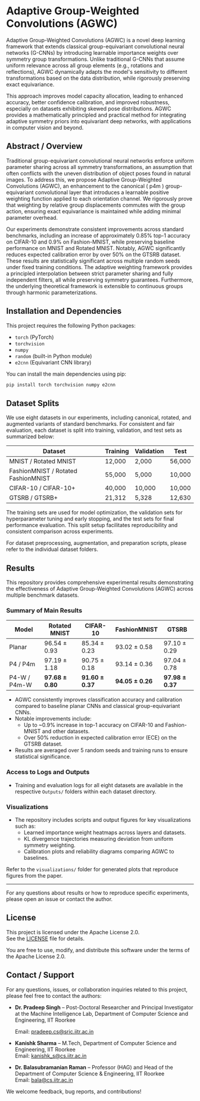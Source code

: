 # Adaptive Group-Weighted Convolutions (AGWC)

Adaptive Group-Weighted Convolutions (AGWC) is a novel deep learning framework that extends classical group-equivariant convolutional neural networks (G-CNNs) by introducing learnable importance weights over symmetry group transformations. Unlike traditional G-CNNs that assume uniform relevance across all group elements (e.g., rotations and reflections), AGWC dynamically adapts the model's sensitivity to different transformations based on the data distribution, while rigorously preserving exact equivariance.

This approach improves model capacity allocation, leading to enhanced accuracy, better confidence calibration, and improved robustness, especially on datasets exhibiting skewed pose distributions. AGWC provides a mathematically principled and practical method for integrating adaptive symmetry priors into equivariant deep networks, with applications in computer vision and beyond.

## Abstract / Overview

Traditional group-equivariant convolutional neural networks enforce uniform parameter sharing across all symmetry transformations, an assumption that often conflicts with the uneven distribution of object poses found in natural images. To address this, we propose Adaptive Group-Weighted Convolutions (AGWC), an enhancement to the canonical \( p4m \) group-equivariant convolutional layer that introduces a learnable positive weighting function applied to each orientation channel. We rigorously prove that weighting by relative group displacements commutes with the group action, ensuring exact equivariance is maintained while adding minimal parameter overhead.

Our experiments demonstrate consistent improvements across standard benchmarks, including an increase of approximately 0.85% top-1 accuracy on CIFAR-10 and 0.9% on Fashion-MNIST, while preserving baseline performance on MNIST and Rotated MNIST. Notably, AGWC significantly reduces expected calibration error by over 50% on the GTSRB dataset. These results are statistically significant across multiple random seeds under fixed training conditions. The adaptive weighting framework provides a principled interpolation between strict parameter sharing and fully independent filters, all while preserving symmetry guarantees. Furthermore, the underlying theoretical framework is extensible to continuous groups through harmonic parameterizations.

## Installation and Dependencies

This project requires the following Python packages:

- `torch` (PyTorch)
- `torchvision`
- `numpy`
- `random` (built-in Python module)
- `e2cnn` (Equivariant CNN library)

You can install the main dependencies using pip:

```bash
pip install torch torchvision numpy e2cnn
```

## Dataset Splits

We use eight datasets in our experiments, including canonical, rotated, and augmented variants of standard benchmarks. For consistent and fair evaluation, each dataset is split into training, validation, and test sets as summarized below:

| Dataset                             | Training | Validation | Test   |
| ----------------------------------- | -------- | ---------- | ------ |
| MNIST / Rotated MNIST               | 12,000   | 2,000      | 56,000 |
| FashionMNIST / Rotated FashionMNIST | 55,000   | 5,000      | 10,000 |
| CIFAR-10 / CIFAR-10+                | 40,000   | 10,000     | 10,000 |
| GTSRB / GTSRB+                      | 21,312   | 5,328      | 12,630 |

The training sets are used for model optimization, the validation sets for hyperparameter tuning and early stopping, and the test sets for final performance evaluation. This split setup facilitates reproducibility and consistent comparison across experiments.

For dataset preprocessing, augmentation, and preparation scripts, please refer to the individual dataset folders.

## Results

This repository provides comprehensive experimental results demonstrating the effectiveness of Adaptive Group-Weighted Convolutions (AGWC) across multiple benchmark datasets.

### Summary of Main Results

| Model        | Rotated MNIST    | CIFAR-10         | FashionMNIST     | GTSRB            |
| ------------ | ---------------- | ---------------- | ---------------- | ---------------- |
| Planar       | 96.54 ± 0.93     | 85.34 ± 0.23     | 93.02 ± 0.58     | 97.10 ± 0.29     |
| P4 / P4m     | 97.19 ± 1.18     | 90.75 ± 0.18     | 93.14 ± 0.36     | 97.04 ± 0.78     |
| P4-W / P4m-W | **97.68 ± 0.80** | **91.60 ± 0.37** | **94.05 ± 0.26** | **97.98 ± 0.37** |

- AGWC consistently improves classification accuracy and calibration compared to baseline planar CNNs and classical group-equivariant CNNs.
- Notable improvements include:
  - Up to ~0.9% increase in top-1 accuracy on CIFAR-10 and Fashion-MNIST and other datasets.
  - Over 50% reduction in expected calibration error (ECE) on the GTSRB dataset.
- Results are averaged over 5 random seeds and training runs to ensure statistical significance.

### Access to Logs and Outputs

- Training and evaluation logs for all eight datasets are available in the respective `Outputs/` folders within each dataset directory.

### Visualizations

- The repository includes scripts and output figures for key visualizations such as:
  - Learned importance weight heatmaps across layers and datasets.
  - KL divergence trajectories measuring deviation from uniform symmetry weighting.
  - Calibration plots and reliability diagrams comparing AGWC to baselines.

Refer to the `visualizations/` folder for generated plots that reproduce figures from the paper.

---

For any questions about results or how to reproduce specific experiments, please open an issue or contact the author.

## License

This project is licensed under the Apache License 2.0.  
See the [LICENSE](./LICENSE) file for details.

You are free to use, modify, and distribute this software under the terms of the Apache License 2.0.

## Contact / Support

For any questions, issues, or collaboration inquiries related to this project, please feel free to contact the authors:

- **Dr. Pradeep Singh** – Post-Doctoral
  Researcher and Principal Investigator at the Machine Intelligence Lab, Department of Computer
  Science and Engineering, IIT Roorkee

  Email: pradeep.cs@sric.iitr.ac.in

- **Kanishk Sharma** – M.Tech, Department of Computer Science and Engineering, IIT Roorkee  
  Email: kanishk_s@cs.iitr.ac.in

- **Dr. Balasubramanian Raman** – Professor (HAG) and Head of the Department of Computer Science & Engineering, IIT Roorkee  
  Email: bala@cs.iitr.ac.in

We welcome feedback, bug reports, and contributions!
